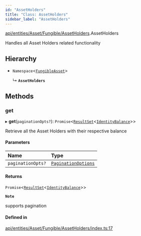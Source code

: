 ```yaml
---
id: "AssetHolders"
title: "Class: AssetHolders"
sidebar_label: "AssetHolders"
---
```


[api/entities/Asset/Fungible/AssetHolders](../../../../../../modules/API/Entities/Asset/Fungible/AssetHolders/AssetHolders.md).AssetHolders

Handles all Asset Holders related functionality

## Hierarchy

- `Namespace`\<[`FungibleAsset`](../FungibleAsset.md)\>

  ↳ **`AssetHolders`**

## Methods

### get

▸ **get**(`paginationOpts?`): `Promise`\<[`ResultSet`](../../../../../../interfaces/API/Entities/Types/ResultSet/ResultSet.md)\<[`IdentityBalance`](../../../../../../interfaces/API/Entities/Asset/Types/IdentityBalance/IdentityBalance.md)\>\>

Retrieve all the Asset Holders with their respective balance

#### Parameters

| Name | Type |
| :------ | :------ |
| `paginationOpts?` | [`PaginationOptions`](../../../../../../interfaces/API/Entities/Types/PaginationOptions/PaginationOptions.md) |

#### Returns

`Promise`\<[`ResultSet`](../../../../../../interfaces/API/Entities/Types/ResultSet/ResultSet.md)\<[`IdentityBalance`](../../../../../../interfaces/API/Entities/Asset/Types/IdentityBalance/IdentityBalance.md)\>\>

**`Note`**

supports pagination

#### Defined in

[api/entities/Asset/Fungible/AssetHolders/index.ts:17](https://github.com/PolymeshAssociation/polymesh-sdk/blob/88db4a911/src/api/entities/Asset/Fungible/AssetHolders/index.ts#L17)
